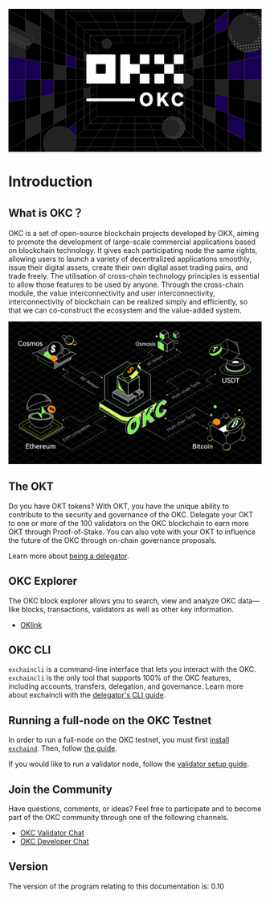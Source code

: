 
![Welcome to the OKC](./img/okc2022poster.png)

# Introduction

## What is OKC？

OKC is a set of open-source blockchain projects developed by OKX, aiming to promote the development of large-scale commercial applications based on blockchain technology. It gives each participating node the same rights, allowing users to launch a variety of decentralized applications smoothly, issue their digital assets, create their own digital asset trading pairs, and trade freely. The utilisation of cross-chain technology principles is essential to allow those features to be used by anyone. Through the cross-chain module, the value interconnectivity and user interconnectivity, interconnectivity of blockchain can be realized simply and efficiently, so that we can co-construct the ecosystem and the value-added system.

![OKC multichain framework](./img/okc2022ibc.png)


## The OKT

Do you have OKT tokens? With OKT, you have the unique ability to contribute to the security and governance of the OKC. Delegate your OKT to one or more of the 100 validators on the OKC blockchain to earn more OKT through Proof-of-Stake. You can also vote with your OKT to influence the future of the OKC through on-chain governance proposals.

Learn more about [being a delegator](./delegators/delegators-faq.html).



## OKC Explorer

The OKC block explorer allows you to search, view and analyze OKC data—like blocks, transactions, validators as well as other key information.

* [OKlink](https://www.oklink.com)


## OKC CLI

`exchaincli` is a command-line interface that lets you interact with the OKC. `exchaincli` is the only tool that supports 100% of the OKC features, including accounts, transfers, delegation, and governance. Learn more about exchaincli with the [delegator's CLI guide](./delegators/delegators-guide-cli.html).


## Running a full-node on the OKC Testnet

In order to run a full-node on the OKC testnet, you must first [install `exchaind`](./getting-start/install-okc.html). Then, follow [the guide](./getting-start/install-okc.html).

If you would like to run a validator node, follow the [validator setup guide](./validators/validators-guide-cli.html).

## Join the Community

Have questions, comments, or ideas? Feel free to participate and to become part of the OKC community through one of the following channels.

* [OKC Validator Chat](https://t.me/joinchat/HuUCNktBLftzEY1fZPStkw)
* [OKC Developer Chat](https://t.me/okchaintech)

## Version

The version of the program relating to this documentation is: 0.10


